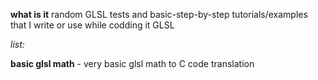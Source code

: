 **what is it** random GLSL tests and basic-step-by-step tutorials/examples that I write or use while codding it GLSL

*list:*

**basic glsl math** - very basic glsl math to C code translation
